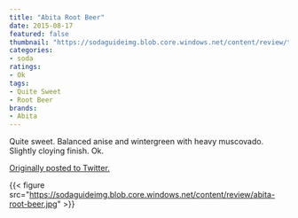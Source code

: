 ```yaml
---
title: "Abita Root Beer"
date: 2015-08-17
featured: false
thumbnail: "https://sodaguideimg.blob.core.windows.net/content/review/thumbs/abita-root-beer.jpg"
categories:
- soda
ratings:
- Ok
tags:
- Quite Sweet
- Root Beer
brands:
- Abita
---
```


Quite sweet. Balanced anise and wintergreen with heavy muscovado. Slightly cloying finish. Ok.

[Originally posted to Twitter.](https://twitter.com/Cavorter/status/633451832665243648)

{{< figure src="https://sodaguideimg.blob.core.windows.net/content/review/abita-root-beer.jpg" >}}

